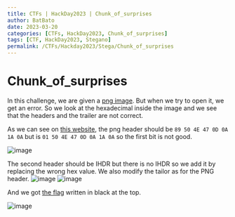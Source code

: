 ```yaml
---
title: CTFs | HackDay2023 | Chunk_of_surprises
author: BatBato
date: 2023-03-20
categories: [CTFs, HackDay2023, Chunk_of_surprises]
tags: [CTF, HackDay2023, Stegano]
permalink: /CTFs/Hackday2023/Stega/Chunk_of_surprises
---
```


# Chunk_of_surprises

In this challenge, we are given a [png image](https://github.com/Nouman404/nouman404.github.io/blob/main/_posts/CTFs/Hackday2023/Stega/Chunk_of_surprises/Chunk_of_surprises.png). But when we try to open it, we get an error. So we look at the hexadecimal inside the image and we see that the headers and the trailer are not correct.



As we can see on [this website](https://www.garykessler.net/library/file_sigs.html), the png header should be ```89 50 4E 47 0D 0A 1A 0A``` but is ```01 50 4E 47 0D 0A 1A 0A``` so the first bit is not good.

![image](https://user-images.githubusercontent.com/73934639/226387580-6625cdc2-8e6e-47fd-ab5c-e1b7d80da6a4.png)

The second header should be IHDR but there is no IHDR so we add it by replacing the wrong hex value. We also modify the tailor as for the PNG header.
![image](https://user-images.githubusercontent.com/73934639/226387904-e832c415-0a12-4c1e-9c05-eb8a724d13f5.png)
![image](https://user-images.githubusercontent.com/73934639/226388003-b2f966a1-f007-4744-adc9-640f990cfdbc.png)

And we got [the flag](https://github.com/Nouman404/nouman404.github.io/blob/main/_posts/CTFs/Hackday2023/Stega/Chunk_of_surprises/Flag.png) written in black at the top.

![image](https://user-images.githubusercontent.com/73934639/226389970-38254f91-1799-4bfc-b3a8-c19b7cc6b22e.png)

